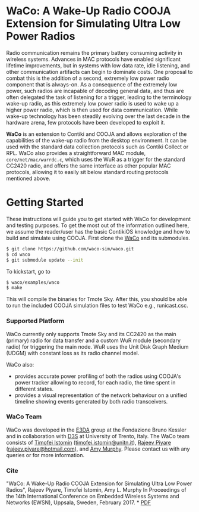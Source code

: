 # WaCo: A Wake-Up Radio COOJA Extension for Simulating Ultra Low Power Radios

Radio communication remains the primary battery consuming activity in wireless systems. Advances in MAC protocols have enabled significant lifetime improvements, but in systems with low data rate, idle listening, and other communication artifacts can begin to dominate costs. One proposal to combat this is the addition of a second, extremely low power radio component that is always-on. As a consequence of the extremely low power, such radios are incapable of decoding general data, and thus are often delegated the task of listening for a trigger, leading to the terminology wake-up radio, as this extremely low power radio is used to wake up a higher power radio, which is then used for data communication. While wake-up technology has been steadily evolving over the last decade in the hardware arena, few protocols have been developed to exploit it. 

**WaCo**  is an extension to Contiki and COOJA and allows exploration of the capabilities of the wake-up radio from the desktop environment. It can be used with the standard data collection protocols such as Contiki Collect or RPL. WaCo also provides a straightforward MAC module, `core/net/mac/wurrdc.c`, which uses the WuR as a trigger for the standard CC2420 radio, and offers the same interface as other popular MAC protocols, allowing it to easily sit below standard routing protocols mentioned above.

# Getting Started

These instructions will guide you to get started with WaCo for development and testing purposes. To get the most out of the information outlined here, we assume the reader/user has the basic ContikiOS knowledge and how to build and simulate using COOJA. First clone the [WaCo](https://github.com/waco-sim) and its submodules.
```sh
$ git clone https://github.com/waco-sim/waco.git
$ cd waco
$ git submodule update --init
```
To kickstart, go to 
```sh
$ waco/examples/waco
$ make 
```
This will compile the binaries for Tmote Sky. After this, you should be able to run the included COOJA simulation files to test WaCo e.g., runicast.csc.

### Supported Platform

WaCo currently only supports Tmote Sky and its CC2420 as the main (primary) radio for data transfer and a custom WuR module (secondary radio) for triggering the main node. WuR uses the Unit Disk Graph Medium (UDGM) with constant loss as its radio channel model.

WaCo also:
  - provides accurate power profiling of both the radios using COOJA's power tracker allowing to record, for each radio, the time spent in different states.
  - provides a visual representation of the network behaviour on a unified timeline showing events generated by both radio transceivers.

### WaCo Team

WaCo was developed in the [E3DA](https://e3da.fbk.eu/) group at the Fondazione Bruno Kessler and in collaboration with [D3S](d3s.disi.unitn.it) at University of Trento, Italy. The WaCo team consists of [Timofei Istomin](http://d3s.disi.unitn.it/people/list) (timofei.istomin@unitn.it), [Rajeev Piyare](http://www.rajeevpiyare.com/) (rajeev.piyare@hotmail.com), and [Amy Murphy](https://es-static.fbk.eu/people/murphy/). Please contact us with any queries or for more information.


### Cite

"WaCo: A Wake-Up Radio COOJA Extension for Simulating Ultra Low Power Radios", Rajeev Piyare, Timofei Istomin, Amy L. Murphy
In Proceedings of the 14th International Conference on Embedded Wireless Systems and Networks (EWSN), Uppsala, Sweden, February 2017. * [PDF]

[PDF]: <http://www.rajeevpiyare.com/wp-content/uploads/2017/02/piyare.pdf>


